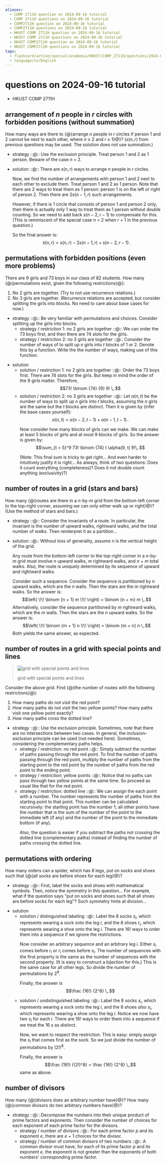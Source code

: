 ```yaml
---
aliases:
  - COMP 2711H question on 2024-09-16 tutorial
  - COMP 2711H questions on 2024-09-16 tutorial
  - COMP2711H question on 2024-09-16 tutorial
  - COMP2711H questions on 2024-09-16 tutorial
  - HKUST COMP 2711H question on 2024-09-16 tutorial
  - HKUST COMP 2711H questions on 2024-09-16 tutorial
  - HKUST COMP2711H question on 2024-09-16 tutorial
  - HKUST COMP2711H questions on 2024-09-16 tutorial
tags:
  - flashcard/active/special/academia/HKUST/COMP_2711H/questions/2024-09-16/tutorial
  - language/in/English
---
```


# questions on 2024-09-16 tutorial

- HKUST COMP 2711H

## arrangement of _n_ people in _r_ circles with forbidden positions (without summation)

How many ways are there to {@{arrange _n_ people in _r_ circles if person 1 and 2 cannot be next to each other, where _n_ ≥ 2 and _r_ ≥ 1}@}? ($s(n, r)$ from previous questions may be used. The solution does not use summation.) <!--SR:!2025-04-19,132,290-->

- strategy ::@:: Use the exclusion principle. Treat person 1 and 2 as 1 person. Beware of the case _n_ = 2. <!--SR:!2025-01-17,71,310!2025-01-18,72,310-->

<!-- list separator -->

- solution ::@:: There are $s(n, r)$ ways to arrange _n_ people in _r_ circles. <p> Now, we find the number of arrangements with person 1 and 2 next to each other to exclude them. Treat person 1 and 2 as 1 person. Note that there are 2 ways to treat them as 1 person: person 1 is on the left or right of person 2. Then there are $2 s(n - 1, r)$ such arrangements. <p> However, if there is 1 circle that consists of person 1 and person 2 only, then there is actually only 1 way to treat them as 1 person without double counting. So we need to add back $s(n - 2, r - 1)$ to compensate for this. (This is reminiscent of the special case _n_ = 2 when _r_ = 1 in the previous question.) <p> So the final answer is: $$\tilde s(n, r) = s(n, r) - 2 s(n - 1, r) + s(n - 2, r - 1) \,.$$ <!--SR:!2025-03-16,98,270!2025-01-17,71,310-->

## permutations with forbidden positions (even more problems)

There are 9 girls and 73 boys in our class of 82 students. <!-- Gender inequality... --> How many {@{permutations exist, given the following restrictions}@}: <!--SR:!2025-07-25,212,310-->

1. No 2 girls are together. (Try to not use recurrence relations.)
2. No 3 girls are together. (Recurrence relations are accepted, but consider splitting the girls into blocks. No need to care about base cases for now.)

- strategy ::@:: Be very familiar with permutations and choices. Consider splitting up the girls into blocks. <!--SR:!2025-01-18,72,310!2025-01-17,71,310-->
  - strategy / restriction 1: no 2 girls are together ::@:: We can order the 73 boys first, and then there are 74 slots for the girls. <!--SR:!2025-01-18,72,310!2025-01-17,71,310-->
  - strategy / restriction 2: no 3 girls are together ::@:: Consider the number of ways of to split up _n_ girls into _t_ blocks of 1 or 2. Denote this by a function. Write the the number of ways, making use of this function. <!--SR:!2025-03-13,95,270!2025-10-29,288,330-->

<!-- list separator -->

- solution
  - solution / restriction 1: no 2 girls are together ::@:: Order the 73 boys first. There are 74 slots for the girls. But keep in mind the order of the 9 girls matter. Therefore, $$73! \binom {74} {9} 9! \,.$$ <!--SR:!2025-08-12,210,310!2025-01-18,72,310-->
  - solution / restriction 2: no 3 girls are together ::@:: Let $\alpha(n, t)$ be the number of ways to split up _n_ girls into _t_ blocks, assuming the _n_ girls are the same but the _t_ blocks are distinct. Then it is given by (infer the base cases yourself): $$\alpha(n, t) = \alpha(n - 2, t - 1) + \alpha(n - 1, t - 1) \,.$$ <p> Now consider how many blocks of girls can we make. We can make at least 5 blocks of girls and at most 9 blocks of girls. So the answer is given by: $$\sum_{t = 5}^9 73! \binom {74} t \alpha(9, t) 9!\,.$$ <p> (Note: This final sum is tricky to get right... And even harder to intuitively justify it is right... As always, think of two questions: Does it count everything (completeness)? Does it not double count anything (exclusivity)?) <!--SR:!2025-03-15,97,270!2025-01-22,68,270-->

## number of routes in a grid (stars and bars)

How many {@{routes are there in a _n_-by-_m_ grid from the bottom-left corner to the top-right corner, assuming we can only either walk up or right}@}? (Use the method of stars and bars.) <!--SR:!2025-10-31,290,330-->

- strategy ::@:: Consider the invariants of a route. In particular, the invariant is the number of upward walks, rightward walks, and the total number of walks. Then reinterpret it as a partition... <!--SR:!2025-01-18,72,310!2025-01-17,71,310-->

<!-- list separator -->

- solution ::@:: Without loss of generality, assume _n_ is the vertical height of the grid. <p> Any route from the bottom-left corner to the top-right corner in a _n_-by-_m_ grid must involve _n_ upward walks, _m_ rightward walks, and _n_ + _m_ total walks. Also, the route is uniquely determined by its sequence of upward and rightward walks. <p> Consider such a sequence. Consider the sequence is partitioned by _n_ upward walks, which are the _n_ walls. Then the stars are the _m_ rightward walks. So the answer is: $$\left( \!\! \binom {n + 1} m \!\! \right) = \binom {n + m} m \,.$$ Alternatively, consider the sequence partitioned by _m_ rightward walks, which are the _m_ walls. Then the stars are the _n_ upward walks. So the answer is: $$\left( \!\! \binom {m + 1} n \!\! \right) = \binom {m + n} n \,.$$ Both yields the same answer, as expected. <!--SR:!2025-10-26,285,330!2025-10-30,289,330-->

## number of routes in a grid with special points and lines

> ![grid with special points and lines](attachments/2024-09-16%20tutorial%20grid.png)
>
> grid with special points and lines

Consider the above grid. Find {@{the number of routes with the following restrictions}@}: <!--SR:!2025-01-18,72,310-->

1. How many paths do not visit the red point?
2. How many paths do not visit the two yellow points? How many paths visit one yellow point exactly?
3. How many paths cross the dotted line?

- strategy ::@:: Use the exclusion principle. Sometimes, note that there are no intersections between two cases. In general, the inclusion–exclusion principle can be used (not needed here). Sometimes, considering the complementary paths helps. <!--SR:!2025-05-26,152,290!2025-05-23,149,290-->
  - strategy / restriction: no red point ::@:: Simply subtract the number of paths passing through the red point. To find the number of paths passing through the red point, multiply the number of paths from the starting point to the red point by the number of paths from the red point to the ending point. <!--SR:!2025-11-02,292,330!2025-07-24,211,310-->
  - strategy / restriction: yellow points ::@:: Notice that no paths can pass through two yellow points at the same time. So proceed as usual like that for the red point. <!--SR:!2025-08-13,211,310!2025-07-21,208,310-->
  - strategy / restriction: dotted line ::@:: We can assign the each point with a number. The number represents the number of paths from the starting point to that point. This number can be calculated recursively: the starting point has the number 1; all other points have the number that is the sum of the number of the point to the immediate left (if any) and the number of the point to the immediate bottom (if any). <p> Also, the question is easier if you subtract the paths not crossing the dotted line (complementary paths) instead of finding the number of paths crossing the dotted line. <!--SR:!2025-01-17,71,310!2025-05-24,150,290-->

## permutations with ordering

How many orders can a spider, which has 8 legs, put on socks and shoes such that {@{all socks are before shoes for each leg}@}? <!--SR:!2025-01-18,72,310-->

- strategy ::@:: First, label the socks and shoes with mathematical symbols. Then, notice the symmetry in this question... For example, what if the question says "put on socks and shoes such that all shoes are before socks for each leg"? Such symmetry hints at division... <!--SR:!2025-01-17,71,310!2025-01-18,72,310-->

<!-- list separator -->

- solution
  - solution / distinguished labeling ::@:: Label the 8 socks $s_i$, which represents wearing a sock onto the leg _i_, and the 8 shoes $r_i$, which represents wearing a shoe onto the leg _i_. There are $16!$ ways to order them into a sequence if we ignore the restrictions. <p> Now consider an arbitrary sequence and an arbitrary leg _i_. Either $s_i$ comes before $r_i$ or $r_i$ comes before $s_i$. The number of sequences with the first property is the same as the number of sequences with the second property. (It is easy to construct a bijection for this.) This is the same case for all other legs. So divide the number of permutations by $2^8$. <p> Finally, the answer is $$\frac {16!} {2^8} \,.$$ <!--SR:!2025-05-25,151,290!2025-05-28,154,290-->
  - solution / undistinguished labeling ::@:: Label the 8 socks $s_i$, which represents wearing a sock onto the leg _i_, and the 8 shoes _also_ $s_i$, which represents wearing a shoe onto the leg _i_. Notice we now have two $s_i$ for each _i_. There are $16!$ ways to order them into a sequence if we treat the 16 $s$ as distinct. <p> Now, we want to respect the restriction. This is easy: simply assign the $s_i$ that comes first as the sock. So we just divide the number of permutations by $(2!)^8$. <p> Finally, the answer is $$\frac {16!} {(2!)^8} = \frac {16!} {2^8} \,,$$ same as above. <!--SR:!2025-01-18,72,310!2025-01-17,71,310-->

## number of divisors

How many {@{divisors does an arbitrary number have}@}? How many {@{common divisors do two arbitrary numbers have}@}? <!--SR:!2025-01-17,71,310!2025-10-27,286,330-->

- strategy ::@:: Decompose the numbers into their unique product of prime factors and exponents. Then consider the number of choices for each exponent of each prime factor for the divisors. <!--SR:!2025-01-17,71,310!2025-01-17,71,310-->
  - strategy / number of divisors ::@:: For each prime factor _p_ and its exponent _e_, there are _e_ + 1 choices for the divisor. <!--SR:!2025-10-28,287,330!2025-11-01,291,330-->
  - strategy / number of common divisors of two numbers ::@:: A common divisor must have, for each of its prime factor _p_ and its exponent _e_, the exponent is not greater than the exponents of both numbers' corresponding prime factor. <!--SR:!2025-05-27,153,290!2025-01-18,72,310-->
